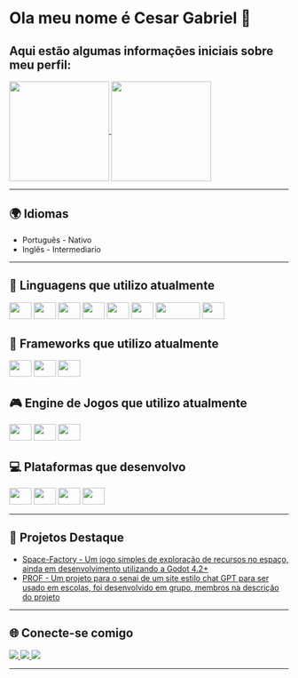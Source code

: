 <h1>Ola meu nome é Cesar Gabriel 👋</h1>


<h2>Aqui estão algumas informações iniciais sobre meu perfil:</h2>

<div>
    <a href="https://github.com/CesarGabriel26">
    <img height=180em align="center" src="https://github-readme-stats.vercel.app/api?username=CesarGabriel26&show_icons=true&theme=gruvbox" />
  </a>
  <a href="https://github.com/CesarGabriel26">
    <img height=180em align="center" src="https://github-readme-stats.vercel.app/api/top-langs/?username=CesarGabriel26&layout=compact&theme=gruvbox" />
  </a>
</div>
<hr>
<h2>🌍 Idiomas</h2>
<ul>
  <li>Português - Nativo</li>
  <li>Inglês - Intermediario</li>
</ul>
<hr>
<h2>🔭 Linguagens que utilizo atualmente</h2>
<div>
    <img height="30" width="40" src="https://cdn.jsdelivr.net/gh/devicons/devicon/icons/javascript/javascript-original.svg" />
    <img height="30" width="40" src="https://cdn.jsdelivr.net/gh/devicons/devicon@latest/icons/sqlite/sqlite-original-wordmark.svg" />
    <img height="30" width="40" src="https://cdn.jsdelivr.net/gh/devicons/devicon@latest/icons/mysql/mysql-original-wordmark.svg" />
    <img height="30" width="40" src="https://cdn.jsdelivr.net/gh/devicons/devicon/icons/css3/css3-original.svg" />
    <img height="30" width="40" src="https://cdn.jsdelivr.net/gh/devicons/devicon/icons/html5/html5-original.svg" />
    <img height="30" width="40" src="https://cdn.jsdelivr.net/gh/devicons/devicon/icons/python/python-original.svg" />
    <img height="30" width="80" src="https://cdn.jsdelivr.net/gh/devicons/devicon/icons/go/go-original-wordmark.svg" />
    <img height="30" width="40" src="https://cdn.jsdelivr.net/gh/devicons/devicon/icons/csharp/csharp-original.svg" />
</div>

<h2>🌱 Frameworks que utilizo atualmente</h2>
<div>
    <img height="30" width="40" src="https://cdn.jsdelivr.net/gh/devicons/devicon/icons/react/react-original-wordmark.svg" />
    <img height="30" width="40" src="https://cdn.jsdelivr.net/gh/devicons/devicon@latest/icons/electron/electron-original.svg" />
    <img height="30" width="40" src="https://cdn.jsdelivr.net/gh/devicons/devicon@latest/icons/nodejs/nodejs-original-wordmark.svg" />
</div>

<h2>🎮 Engine de Jogos que utilizo atualmente</h2>
<div>
    <img height="30" width="40" src="https://cdn.jsdelivr.net/gh/devicons/devicon/icons/godot/godot-original-wordmark.svg" />
    <img height="30" width="40" src="https://cdn.jsdelivr.net/gh/devicons/devicon@latest/icons/unity/unity-original.svg" />
    <img height="30" width="40" src="https://cdn.jsdelivr.net/gh/devicons/devicon@latest/icons/unrealengine/unrealengine-original.svg" />
</div> 
<h2>💻 Plataformas que desenvolvo</h2>
<div>
    <img height="30" width="40" src="https://cdn.jsdelivr.net/gh/devicons/devicon/icons/android/android-original.svg" />
    <img height="30" width="40" src="https://cdn.jsdelivr.net/gh/devicons/devicon/icons/windows8/windows8-original.svg" />
    <img height="30" width="40" src="https://cdn.jsdelivr.net/gh/devicons/devicon/icons/linux/linux-original.svg" />
    <img height="30" width="40" src="https://cdn.jsdelivr.net/gh/devicons/devicon/icons/chrome/chrome-original.svg" />
</div>
<hr>
<h2>🚀 Projetos Destaque</h2>
<ul>
  <li><a href="https://github.com/CesarGabriel26/Space-Factory">Space-Factory - Um jogo simples de exploração de recursos no espaço, ainda em desenvolvimento utilizando a Godot 4.2+</a></li>
  <li><a href="https://cesargabriel26.github.io/PROF_WebSite/">PROF - Um projeto para o senai de um site estilo chat GPT para ser usado em escolas, foi desenvolvido em grupo, membros na descrição do projeto</a></li>
</ul>
<hr>
<!-- <h2>🏆 Certificações</h2>
<div>
  <img src="https://img.shields.io/badge/Certificação%201-blue" alt="Certificação 1" />
  <img src="https://img.shields.io/badge/Certificação%202-blue" alt="Certificação 2" />
</div>
<hr> -->
<h2>🌐 Conecte-se comigo</h2>
<div>
    <a href="mailto:cesargabrielsousasousa@gmail.com" target="_blank">
        <img src="https://img.shields.io/badge/Gmail-D14836?style=for-the-badge&logo=gmail&logoColor=white" />     
    </a>
    <a href="https://www.linkedin.com/in/seu-perfil" target="_blank">
        <img src="https://img.shields.io/badge/LinkedIn-0077B5?style=for-the-badge&logo=linkedin&logoColor=white" />
    </a>
    <a href="[https://twitter.com/seu-perfil](https://x.com/AlphaTheRedFox1)" target="_blank">
        <img src="https://img.shields.io/badge/Twitter-1DA1F2?style=for-the-badge&logo=twitter&logoColor=white" />
    </a>
</div>     
<hr>
